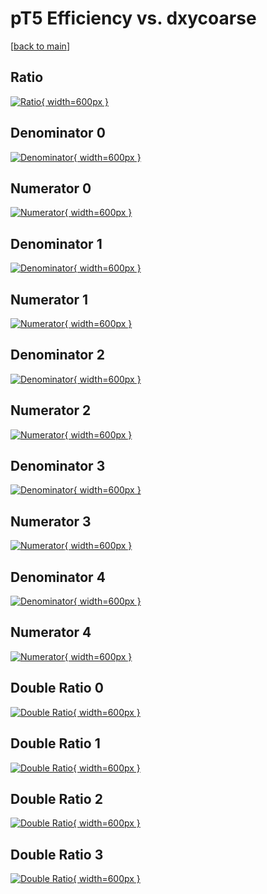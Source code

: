 # pT5 Efficiency vs. dxycoarse

[[back to main](./)]



## Ratio

[![Ratio](../mtv/var/pT5_vtr_0_0_eff_dxycoarse.png){ width=600px }](../mtv/var/pT5_vtr_0_0_eff_dxycoarse.pdf)

## Denominator 0

[![Denominator](../mtv/den/pT5_vtr_0_0_eff_dxycoarse_den0.png){ width=600px }](../mtv/den/pT5_vtr_0_0_eff_dxycoarse_den0.pdf)

## Numerator 0

[![Numerator](../mtv/num/pT5_vtr_0_0_eff_dxycoarse_num0.png){ width=600px }](../mtv/num/pT5_vtr_0_0_eff_dxycoarse_num0.pdf)

## Denominator 1

[![Denominator](../mtv/den/pT5_vtr_0_0_eff_dxycoarse_den1.png){ width=600px }](../mtv/den/pT5_vtr_0_0_eff_dxycoarse_den1.pdf)

## Numerator 1

[![Numerator](../mtv/num/pT5_vtr_0_0_eff_dxycoarse_num1.png){ width=600px }](../mtv/num/pT5_vtr_0_0_eff_dxycoarse_num1.pdf)

## Denominator 2

[![Denominator](../mtv/den/pT5_vtr_0_0_eff_dxycoarse_den2.png){ width=600px }](../mtv/den/pT5_vtr_0_0_eff_dxycoarse_den2.pdf)

## Numerator 2

[![Numerator](../mtv/num/pT5_vtr_0_0_eff_dxycoarse_num2.png){ width=600px }](../mtv/num/pT5_vtr_0_0_eff_dxycoarse_num2.pdf)

## Denominator 3

[![Denominator](../mtv/den/pT5_vtr_0_0_eff_dxycoarse_den3.png){ width=600px }](../mtv/den/pT5_vtr_0_0_eff_dxycoarse_den3.pdf)

## Numerator 3

[![Numerator](../mtv/num/pT5_vtr_0_0_eff_dxycoarse_num3.png){ width=600px }](../mtv/num/pT5_vtr_0_0_eff_dxycoarse_num3.pdf)

## Denominator 4

[![Denominator](../mtv/den/pT5_vtr_0_0_eff_dxycoarse_den4.png){ width=600px }](../mtv/den/pT5_vtr_0_0_eff_dxycoarse_den4.pdf)

## Numerator 4

[![Numerator](../mtv/num/pT5_vtr_0_0_eff_dxycoarse_num4.png){ width=600px }](../mtv/num/pT5_vtr_0_0_eff_dxycoarse_num4.pdf)

## Double Ratio 0

[![Double Ratio](../mtv/ratio/pT5_vtr_0_0_eff_dxycoarse_ratio0.png){ width=600px }](../mtv/ratio/pT5_vtr_0_0_eff_dxycoarse_ratio0.pdf)

## Double Ratio 1

[![Double Ratio](../mtv/ratio/pT5_vtr_0_0_eff_dxycoarse_ratio1.png){ width=600px }](../mtv/ratio/pT5_vtr_0_0_eff_dxycoarse_ratio1.pdf)

## Double Ratio 2

[![Double Ratio](../mtv/ratio/pT5_vtr_0_0_eff_dxycoarse_ratio2.png){ width=600px }](../mtv/ratio/pT5_vtr_0_0_eff_dxycoarse_ratio2.pdf)

## Double Ratio 3

[![Double Ratio](../mtv/ratio/pT5_vtr_0_0_eff_dxycoarse_ratio3.png){ width=600px }](../mtv/ratio/pT5_vtr_0_0_eff_dxycoarse_ratio3.pdf)

